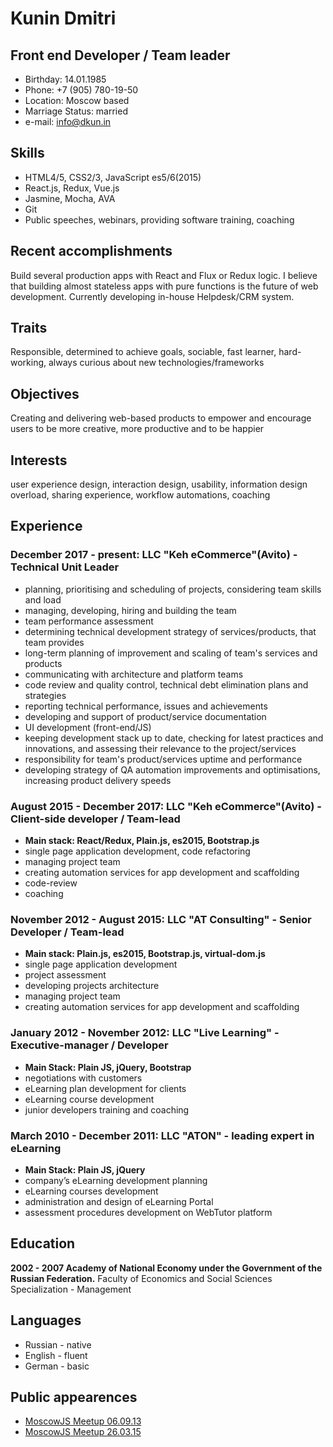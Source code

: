 # Kunin Dmitri

## Front end Developer / Team leader

 - Birthday: 14.01.1985 
 - Phone: +7 (905) 780-19-50
 - Location: Moscow based
 - Marriage Status: married
 - e-mail: info@dkun.in

## Skills

 - HTML4/5, CSS2/3, JavaScript es5/6(2015)
 - React.js, Redux, Vue.js
 - Jasmine, Mocha, AVA
 - Git
 - Public speeches, webinars, providing software training, coaching

## Recent accomplishments

Build several production apps with React and Flux or Redux logic. I believe that building almost stateless apps with pure functions is the future of web development.
Currently developing in-house Helpdesk/CRM system.

## Traits

Responsible, determined to achieve goals, sociable, fast learner, hard-working, always curious about new technologies/frameworks

## Objectives

Creating and delivering web-based products to empower and encourage users to be more creative, more productive and to be happier

## Interests

user experience design, interaction design, usability, information design overload, sharing experience, workflow automations, coaching

## Experience

### December 2017 - present: LLC "Keh eCommerce"(Avito) - Technical Unit Leader
- planning, prioritising and scheduling of projects, considering team skills and load
- managing, developing, hiring and building the team
- team performance assessment
- determining technical development strategy of services/products, that team provides
- long-term planning of improvement and scaling of team's services and products
- communicating with architecture and platform teams
- code review and quality control, technical debt elimination plans and strategies
- reporting technical performance, issues and achievements
- developing and support of product/service documentation
- UI development (front-end/JS)
- keeping development stack up to date, checking for latest practices and innovations, and assessing their relevance to the project/services
- responsibility for team's product/services uptime and performance
- developing strategy of QA automation improvements and optimisations, increasing product delivery speeds


### August 2015 - December 2017: LLC "Keh eCommerce"(Avito) - Client-side developer / Team-lead

- **Main stack: React/Redux, Plain.js, es2015, Bootstrap.js**
- single page application development, code refactoring
- managing project team
- creating automation services for app development and scaffolding
- code-review
- coaching

### November 2012 - August 2015: LLC "AT Consulting" - Senior Developer / Team-lead

- **Main stack: Plain.js, es2015, Bootstrap.js, virtual-dom.js**
- single page application development
- project assessment
- developing projects architecture 
- managing project team
- creating automation services for app development and scaffolding

### January 2012 - November 2012: LLC "Live Learning" - Executive-manager / Developer

 - **Main Stack: Plain JS, jQuery, Bootstrap**
 - negotiations with customers
 - eLearning plan development for clients
 - eLearning course development
 - junior developers training and coaching

### March 2010 - December 2011: LLC "ATON" - leading expert in eLearning

 - **Main Stack: Plain JS, jQuery**
 - company’s eLearning development planning
 - eLearning courses development
 - administration and design of eLearning Portal
 - assessment procedures development on WebTutor platform

## Education

**2002 - 2007 Academy of National Economy under the Government of the Russian Federation.**
Faculty of Economics and Social Sciences
Specialization - Management

## Languages
- Russian - native
- English - fluent
- German - basic

## Public appearences
 - [MoscowJS Meetup 06.09.13](http://bit.ly/1gfAAez)
 - [MoscowJS Meetup 26.03.15](http://bit.ly/1MRoMJA)
